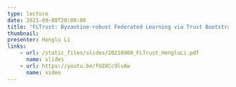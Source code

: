 ```yaml
---
type: lecture
date: 2021-09-08T20:00:00
title: "FLTrust: Byzantine-robust Federated Learning via Trust Bootstrapping"
thumbnail: 
presenter: Honglu Li
links: 
    - url: /static_files/slides/20210908_FLTrust_HongluLi.pdf
      name: slides
    - url: https://youtu.be/fUZdCc9lvAw
      name: video
---
```




